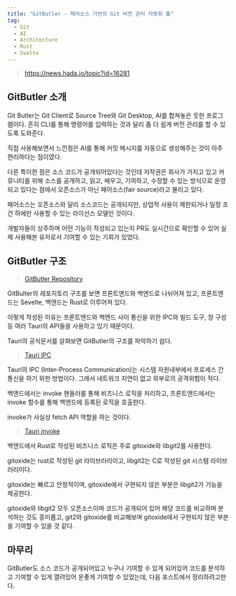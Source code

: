 ```yaml
---
title: "GitButler - 페어소스 기반의 Git 버전 관리 자동화 툴"
tag:
  - Git
  - AI
  - Architecture
  - Rust
  - Svelte
---
```


> https://news.hada.io/topic?id=16281

## GitButler 소개

Git Butler는 Git Client로 Source Tree와 Git Desktop, AI를 합쳐놓은 듯한 프로그램이다.
흔히 CLI를 통해 명령어를 입력하는 것과 달리 좀 더 쉽게 버전 관리를 할 수 있도록 도와준다.

직접 사용해보면서 느낀점은 AI를 통해 커밋 메시지를 자동으로 생성해주는 것이 아주 편리하다는 점이였다.

다른 특이한 점은 소스 코드가 공개되어있다는 것인데 저작권은 회사가 가지고 있고 커뮤니티를 위해 소스를 공개하고, 읽고, 배우고, 기여하고, 수정할 수 있는 방식으로 운영되고 있다는 점에서 오픈소스가 아닌 페어소스(fair source)라고 불리고 있다.

페어소스는 오픈소스와 달리 소스코드는 공개되지만, 상업적 사용이 제한되거나 일정 조건 하에만 사용할 수 있는 라이선스 모델인 것이다.

개발자들이 상주하며 어떤 기능이 작성되고 있는지 PR도 실시간으로 확인할 수 있어
실제 사용해본 유저로서 기여할 수 있는 기회가 있었다.

## GitButler 구조

> [GitButler Repository](https://github.com/gitbutlerapp/gitbutler)

GitBulter의 레포지토리 구조를 보면 프론트엔드와 백엔드로 나뉘어져 있고,
프론트엔드는 Sevelte, 백엔드는 Rust로 이루어져 있다.

이렇게 작성된 이유는 프론트엔드와 백엔드 사이 통신을 위한 IPC와 빌드 도구, 창 구성 등 여러 Tauri의 API들을 사용하고 있기 때문이다.

Tauri의 공식문서를 살펴보면 GitButler의 구조를 파악하기 쉽다.

> [Tauri IPC](https://v2.tauri.app/concept/inter-process-communication/)

Tauri의 IPC (Inter-Process Communication)는 시스템 자원내부에서 프로세스 간 통신을 하기 위한 방법이다. 그래서 네트워크 지연이 없고 외부로의 공격위험이 적다.

백엔드에서는 invoke 핸들러를 통해 비즈니스 로직을 처리하고, 프론트엔드에서는 invoke 함수를 통해 백엔드에 등록된 로직을 호출한다.

invoke가 사실상 fetch API 역할을 하는 것이다.

> [Tauri invoke](https://v2.tauri.app/develop/calling-rust/)

백엔드에서 Rust로 작성된 비즈니스 로직은 주로 gitoxide와 libgit2를 사용한다.

gitoxide는 rust로 작성된 git 라이브러리이고, libgit2는 C로 작성된 git 시스템 라이브러리이다.

gitoxide는 빠르고 안정적이며, gitoxide에서 구현되지 않은 부분은 libgit2가 기능을 제공한다.

gitoxide와 libgit2 모두 오픈소스이며 코드가 공개되어 있어 해당 코드를 비교하며 분석하는 것도 흥미롭고, git2와 gitoxide를 비교해보며 gitoxide에서 구현되지 않은 부분을 기여할 수 있을 것 같다.

## 마무리

GitButler도 소스 코드가 공개되어있고 누구나 기여할 수 있게 되어있어 코드를 분석하고 기여할 수 있게 열려있어 운좋게 기여할 수 있었는데, 다음 포스트에서 정리하려고한다.
